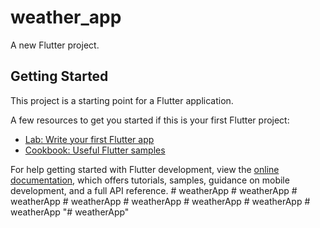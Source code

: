 # weather_app

A new Flutter project.

## Getting Started

This project is a starting point for a Flutter application.

A few resources to get you started if this is your first Flutter project:

- [Lab: Write your first Flutter app](https://docs.flutter.dev/get-started/codelab)
- [Cookbook: Useful Flutter samples](https://docs.flutter.dev/cookbook)

For help getting started with Flutter development, view the
[online documentation](https://docs.flutter.dev/), which offers tutorials,
samples, guidance on mobile development, and a full API reference.
#   w e a t h e r A p p  
 #   w e a t h e r A p p  
 #   w e a t h e r A p p  
 #   w e a t h e r A p p  
 #   w e a t h e r A p p  
 #   w e a t h e r A p p  
 #   w e a t h e r A p p  
 #   w e a t h e r A p p  
 "# weatherApp" 
